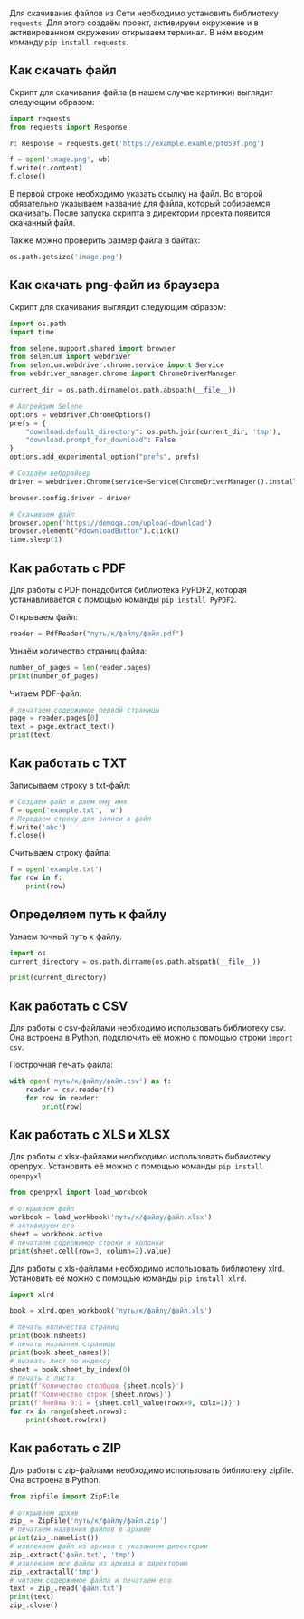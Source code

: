 Для скачивания файлов из Сети необходимо установить библиотеку `requests`. Для этого создаём проект, активируем окружение и в активированном окружении открываем терминал. В нём вводим команду `pip install requests`.

## Как скачать файл

Скрипт для скачивания файла (в нашем случае картинки) выглядит следующим образом:

```python
import requests
from requests import Response

r: Response = requests.get('https://example.examle/pt059f.png')

f = open('image.png', wb)
f.write(r.content)
f.close()
```

В первой строке необходимо указать ссылку на файл. Во второй обязательно указываем название для файла, который собираемся скачивать. После запуска скрипта в директории проекта появится скачанный файл.

Также можно проверить размер файла в байтах:
```python
os.path.getsize('image.png')
```

## Как скачать png-файл из браузера

Скрипт для скачивания выглядит следующим образом:
```python
import os.path
import time

from selene.support.shared import browser
from selenium import webdriver
from selenium.webdriver.chrome.service import Service
from webdriver_manager.chrome import ChromeDriverManager

current_dir = os.path.dirname(os.path.abspath(__file__))

# Апгрейдим Selene
options = webdriver.ChromeOptions()
prefs = {
    "download.default_directory": os.path.join(current_dir, 'tmp'),
    "download.prompt_for_download": False
}
options.add_experimental_option("prefs", prefs)

# Создаём вебдрайвер
driver = webdriver.Chrome(service=Service(ChromeDriverManager().install()), options=options)

browser.config.driver = driver

# Скачиваем файл 
browser.open('https://demoqa.com/upload-download')
browser.element("#downloadButton").click()
time.sleep(1)
```

## Как работать с PDF
Для работы с PDF понадобится библиотека PyPDF2, которая устанавливается с помощью команды `pip install PyPDF2`.

Открываем файл:
```python
reader = PdfReader("путь/к/файлу/файл.pdf")
```

Узнаём количество страниц файла: 
```python
number_of_pages = len(reader.pages)
print(number_of_pages)
```

Читаем PDF-файл:
```python
# печатаем содержимое первой страницы
page = reader.pages[0]
text = page.extract_text()
print(text)
```

## Как работать с TXT
Записываем строку в txt-файл:
```python
# Создаем файл и даем ему имя
f = open('example.txt', 'w')
# Передаем строку для записи в файл
f.write('abc')
f.close()
```

Считываем строку файла:
```python
f = open('example.txt')
for row in f:
    print(row)
```

## Определяем путь к файлу
Узнаем точный путь к файлу:
```python
import os
current_directory = os.path.dirname(os.path.abspath(__file__))

print(current_directory)
```

## Как работать с CSV
Для работы с csv-файлами необходимо использовать библиотеку csv. Она встроена в Python, подключить её можно с помощью строки `import csv`.

Построчная печать файла:
```python
with open('путь/к/файлу/файл.csv') as f:
    reader = csv.reader(f)
    for row in reader:
        print(row)
```

## Как работать с XLS и XLSX
Для работы с xlsx-файлами необходимо использовать библиотеку openpyxl. Установить её можно с помощью команды `pip install openpyxl`.

```python
from openpyxl import load_workbook

# открываем файл
workbook = load_workbook('путь/к/файлу/файл.xlsx')
# активируем его 
sheet = workbook.active
# печатаем содержимое строки и колонки
print(sheet.cell(row=3, column=2).value)
```

Для работы с xls-файлами необходимо использовать библиотеку xlrd. Установить её можно с помощью команды `pip install xlrd`.

```python
import xlrd

book = xlrd.open_workbook('путь/к/файлу/файл.xls')

# печать количества страниц
print(book.nsheets)
# печать названия страницы
print(book.sheet_names())
# вызвать лист по индексу
sheet = book.sheet_by_index(0)
# печать с листа 
print(f'Количество столбцов {sheet.ncols}')
print(f'Количество строк {sheet.nrows}')
print(f'Ячейка 9:1 = {sheet.cell_value(rowx=9, colx=1)}')
for rx in range(sheet.nrows):
    print(sheet.row(rx))
```

## Как работать с ZIP
Для работы с zip-файлами необходимо использовать библиотеку zipfile. Она встроена в Python.

```python
from zipfile import ZipFile

# открываем архив
zip_ = ZipFile('путь/к/файлу/файл.zip')
# печатаем названия файлов в архиве
print(zip_.namelist())
# извлекаем файл из архива с указанием директории
zip_.extract('файл.txt', 'tmp')
# извлекаем все файлы из архива в директорию
zip_.extractall('tmp')
# читаем содержимое файла и печатаем его
text = zip_.read('файл.txt')
print(text)
zip_.close()
```
